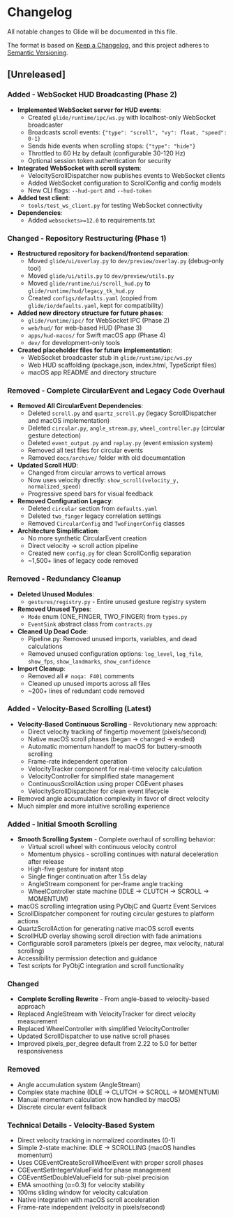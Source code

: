 # Changelog

All notable changes to Glide will be documented in this file.

The format is based on [Keep a Changelog](https://keepachangelog.com/en/1.0.0/),
and this project adheres to [Semantic Versioning](https://semver.org/spec/v2.0.0.html).

## [Unreleased]

### Added - WebSocket HUD Broadcasting (Phase 2)
- **Implemented WebSocket server for HUD events**:
  - Created `glide/runtime/ipc/ws.py` with localhost-only WebSocket broadcaster
  - Broadcasts scroll events: `{"type": "scroll", "vy": float, "speed": 0-1}`
  - Sends hide events when scrolling stops: `{"type": "hide"}`
  - Throttled to 60 Hz by default (configurable 30-120 Hz)
  - Optional session token authentication for security
- **Integrated WebSocket with scroll system**:
  - VelocityScrollDispatcher now publishes events to WebSocket clients
  - Added WebSocket configuration to ScrollConfig and config models
  - New CLI flags: `--hud-port` and `--hud-token`
- **Added test client**:
  - `tools/test_ws_client.py` for testing WebSocket connectivity
- **Dependencies**:
  - Added `websockets>=12.0` to requirements.txt

### Changed - Repository Restructuring (Phase 1)
- **Restructured repository for backend/frontend separation**:
  - Moved `glide/ui/overlay.py` to `dev/preview/overlay.py` (debug-only tool)
  - Moved `glide/ui/utils.py` to `dev/preview/utils.py` 
  - Moved `glide/runtime/ui/scroll_hud.py` to `glide/runtime/hud/legacy_tk_hud.py`
  - Created `configs/defaults.yaml` (copied from `glide/io/defaults.yaml`, kept for compatibility)
- **Added new directory structure for future phases**:
  - `glide/runtime/ipc/` for WebSocket IPC (Phase 2)
  - `web/hud/` for web-based HUD (Phase 3)
  - `apps/hud-macos/` for Swift macOS app (Phase 4)
  - `dev/` for development-only tools
- **Created placeholder files for future implementation**:
  - WebSocket broadcaster stub in `glide/runtime/ipc/ws.py`
  - Web HUD scaffolding (package.json, index.html, TypeScript files)
  - macOS app README and directory structure

### Removed - Complete CircularEvent and Legacy Code Overhaul
- **Removed All CircularEvent Dependencies**:
  - Deleted `scroll.py` and `quartz_scroll.py` (legacy ScrollDispatcher and macOS implementation)
  - Deleted `circular.py`, `angle_stream.py`, `wheel_controller.py` (circular gesture detection)
  - Deleted `event_output.py` and `replay.py` (event emission system)
  - Removed all test files for circular events
  - Removed `docs/archive/` folder with old documentation
- **Updated Scroll HUD**:
  - Changed from circular arrows to vertical arrows
  - Now uses velocity directly: `show_scroll(velocity_y, normalized_speed)`
  - Progressive speed bars for visual feedback
- **Removed Configuration Legacy**:
  - Deleted `circular` section from `defaults.yaml`
  - Deleted `two_finger` legacy correlation settings
  - Removed `CircularConfig` and `TwoFingerConfig` classes
- **Architecture Simplification**:
  - No more synthetic CircularEvent creation
  - Direct velocity → scroll action pipeline
  - Created new `config.py` for clean ScrollConfig separation
  - ~1,500+ lines of legacy code removed

### Removed - Redundancy Cleanup
- **Deleted Unused Modules**:
  - `gestures/registry.py` - Entire unused gesture registry system
- **Removed Unused Types**:
  - `Mode` enum (ONE_FINGER, TWO_FINGER) from `types.py`
  - `EventSink` abstract class from `contracts.py`
- **Cleaned Up Dead Code**:
  - Pipeline.py: Removed unused imports, variables, and dead calculations
  - Removed unused configuration options: `log_level`, `log_file`, `show_fps`, `show_landmarks`, `show_confidence`
- **Import Cleanup**:
  - Removed all `# noqa: F401` comments
  - Cleaned up unused imports across all files
  - ~200+ lines of redundant code removed

### Added - Velocity-Based Scrolling (Latest)
- **Velocity-Based Continuous Scrolling** - Revolutionary new approach:
  - Direct velocity tracking of fingertip movement (pixels/second)
  - Native macOS scroll phases (began → changed → ended)
  - Automatic momentum handoff to macOS for buttery-smooth scrolling
  - Frame-rate independent operation
  - VelocityTracker component for real-time velocity calculation
  - VelocityController for simplified state management
  - ContinuousScrollAction using proper CGEvent phases
  - VelocityScrollDispatcher for clean event lifecycle
- Removed angle accumulation complexity in favor of direct velocity
- Much simpler and more intuitive scrolling experience

### Added - Initial Smooth Scrolling
- **Smooth Scrolling System** - Complete overhaul of scrolling behavior:
  - Virtual scroll wheel with continuous velocity control
  - Momentum physics - scrolling continues with natural deceleration after release
  - High-five gesture for instant stop
  - Single finger continuation after 1.5s delay
  - AngleStream component for per-frame angle tracking
  - WheelController state machine (IDLE → CLUTCH → SCROLL → MOMENTUM)
- macOS scrolling integration using PyObjC and Quartz Event Services
- ScrollDispatcher component for routing circular gestures to platform actions
- QuartzScrollAction for generating native macOS scroll events
- ScrollHUD overlay showing scroll direction with fade animations
- Configurable scroll parameters (pixels per degree, max velocity, natural scrolling)
- Accessibility permission detection and guidance
- Test scripts for PyObjC integration and scroll functionality

### Changed
- **Complete Scrolling Rewrite** - From angle-based to velocity-based approach
- Replaced AngleStream with VelocityTracker for direct velocity measurement
- Replaced WheelController with simplified VelocityController
- Updated ScrollDispatcher to use native scroll phases
- Improved pixels_per_degree default from 2.22 to 5.0 for better responsiveness

### Removed
- Angle accumulation system (AngleStream)
- Complex state machine (IDLE → CLUTCH → SCROLL → MOMENTUM)
- Manual momentum calculation (now handled by macOS)
- Discrete circular event fallback

### Technical Details - Velocity-Based System
- Direct velocity tracking in normalized coordinates (0-1)
- Simple 2-state machine: IDLE → SCROLLING (macOS handles momentum)
- Uses CGEventCreateScrollWheelEvent with proper scroll phases
- CGEventSetIntegerValueField for phase management
- CGEventSetDoubleValueField for sub-pixel precision
- EMA smoothing (α=0.3) for velocity stability
- 100ms sliding window for velocity calculation
- Native integration with macOS scroll acceleration
- Frame-rate independent (velocity in pixels/second)